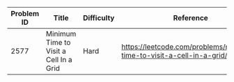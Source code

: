 | Problem ID | Title | Difficulty | Reference
| --- | --- | --- | ---
| 2577 | Minimum Time to Visit a Cell In a Grid | Hard | https://leetcode.com/problems/minimum-time-to-visit-a-cell-in-a-grid/

